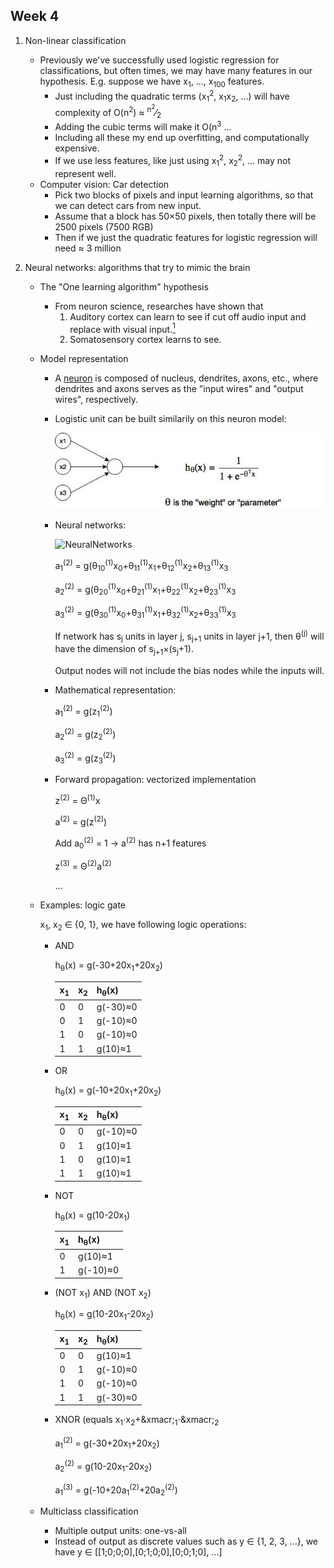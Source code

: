 ## Week 4
1. Non-linear classification
    * Previously we've successfully used logistic regression for classifications, but often times, we may have many features in our hypothesis. E.g. suppose we have x<sub>1</sub>, ..., x<sub>100</sub> features.
        * Just including the quadratic terms (x<sub>1</sub><sup>2</sup>, x<sub>1</sub>x<sub>2</sub>, ...) will have complexity of O(n<sup>2</sup>) &asymp; <sup>n<sup>2</sup></sup>&frasl;<sub>2</sub>
        * Adding the cubic terms will make it O(n<sup>3</sup> ...
        * Including all these my end up overfitting, and computationally expensive.
        * If we use less features, like just using x<sub>1</sub><sup>2</sup>, x<sub>2</sub><sup>2</sup>, ... may not represent well.
    * Computer vision: Car detection
        * Pick two blocks of pixels and input learning algorithms, so that we can detect cars from new input.
        * Assume that a block has 50&times;50 pixels, then totally there will be 2500 pixels (7500 RGB)
        * Then if we just the quadratic features for logistic regression will need &asymp; 3 million

2. Neural networks: algorithms that try to mimic the brain
    * The "One learning algorithm" hypothesis
        * From neuron science, researches have shown that
            1. Auditory cortex can learn to see if cut off audio input and replace with visual input.[<sup>1</sup>](https://www.nature.com/articles/35009102)
            2. Somatosensory cortex learns to see.
    * Model representation
        * A [neuron](https://en.wikipedia.org/wiki/Neuron) is composed of nucleus, dendrites, axons, etc., where dendrites and axons serves as the "input wires" and "output wires", respectively.
        * Logistic unit can be built similarily on this neuron model:
           
            ![NeuronModel](../images/NeuronModel.jpg) 
        * Neural networks:

            ![NeuralNetworks](../images/NeuronNetworks.jpg)
            
            a<sub>1</sub><sup>(2)</sup> = g(&theta;<sub>10</sub><sup>(1)</sup>x<sub>0</sub>+&theta;<sub>11</sub><sup>(1)</sup>x<sub>1</sub>+&theta;<sub>12</sub><sup>(1)</sup>x<sub>2</sub>+&theta;<sub>13</sub><sup>(1)</sup>x<sub>3</sub>

            a<sub>2</sub><sup>(2)</sup> = g(&theta;<sub>20</sub><sup>(1)</sup>x<sub>0</sub>+&theta;<sub>21</sub><sup>(1)</sup>x<sub>1</sub>+&theta;<sub>22</sub><sup>(1)</sup>x<sub>2</sub>+&theta;<sub>23</sub><sup>(1)</sup>x<sub>3</sub>

            a<sub>3</sub><sup>(2)</sup> = g(&theta;<sub>30</sub><sup>(1)</sup>x<sub>0</sub>+&theta;<sub>31</sub><sup>(1)</sup>x<sub>1</sub>+&theta;<sub>32</sub><sup>(1)</sup>x<sub>2</sub>+&theta;<sub>33</sub><sup>(1)</sup>x<sub>3</sub>
            
            If network has s<sub>j</sub> units in layer j, s<sub>j+1</sub> units in layer j+1, then &theta;<sup>(j)</sup> will have the dimension of s<sub>j+1</sub>&times;(s<sub>j</sub>+1).
    
            Output nodes will not include the bias nodes while the inputs will.
        * Mathematical representation:
            
            a<sub>1</sub><sup>(2)</sup> = g(z<sub>1</sub><sup>(2)</sup>)

            a<sub>2</sub><sup>(2)</sup> = g(z<sub>2</sub><sup>(2)</sup>)

            a<sub>3</sub><sup>(2)</sup> = g(z<sub>3</sub><sup>(2)</sup>)
        * Forward propagation: vectorized implementation
            
            z<sup>(2)</sup> = &Theta;<sup>(1)</sup>x

            a<sup>(2)</sup> = g(z<sup>(2)</sup>)

            Add a<sub>0</sub><sup>(2)</sup> = 1 &rarr; a<sup>(2)</sup> has n+1 features

            z<sup>(3)</sup> = &Theta;<sup>(2)</sup>a<sup>(2)</sup>

            ...
    * Examples: logic gate

        x<sub>1</sub>, x<sub>2</sub> &isin; {0, 1}, we have following logic operations:
        * AND
            
            h<sub>&theta;</sub>(x) = g(-30+20x<sub>1</sub>+20x<sub>2</sub>)

            x<sub>1</sub>|x<sub>2</sub>|h<sub>&theta;</sub>(x)
            --|--|--
            0|0|g(-30)&asymp;0
            0|1|g(-10)&asymp;0
            1|0|g(-10)&asymp;0
            1|1|g(10)&asymp;1

        * OR

            h<sub>&theta;</sub>(x) = g(-10+20x<sub>1</sub>+20x<sub>2</sub>)

            x<sub>1</sub>|x<sub>2</sub>|h<sub>&theta;</sub>(x)
            --|--|--
            0|0|g(-10)&asymp;0
            0|1|g(10)&asymp;1
            1|0|g(10)&asymp;1
            1|1|g(10)&asymp;1

        * NOT

            h<sub>&theta;</sub>(x) = g(10-20x<sub>1</sub>)

            x<sub>1</sub>|h<sub>&theta;</sub>(x)
            --|--
            0|g(10)&asymp;1
            1|g(-10)&asymp;0

        * (NOT x<sub>1</sub>) AND (NOT x<sub>2</sub>)

            h<sub>&theta;</sub>(x) = g(10-20x<sub>1</sub>-20x<sub>2</sub>)

            x<sub>1</sub>|x<sub>2</sub>|h<sub>&theta;</sub>(x)
            --|--|--
            0|0|g(10)&asymp;1
            0|1|g(-10)&asymp;0
            1|0|g(-10)&asymp;0
            1|1|g(-30)&asymp;0

        * XNOR (equals x<sub>1</sub>&sdot;x<sub>2</sub>+&xmacr;<sub>1</sub>&sdot;&xmacr;<sub>2</sub>

            a<sub>1</sub><sup>(2)</sup> = g(-30+20x<sub>1</sub>+20x<sub>2</sub>)

            a<sub>2</sub><sup>(2)</sup> = g(10-20x<sub>1</sub>-20x<sub>2</sub>)

            a<sub>1</sub><sup>(3)</sup> = g(-10+20a<sub>1</sub><sup>(2)</sup>+20a<sub>2</sub><sup>(2)</sup>)

    * Multiclass classification
        * Multiple output units: one-vs-all
        * Instead of output as discrete values such as y &isin; {1, 2, 3, ...}, we have y &isin; [[1;0;0;0],[0;1;0;0],[0;0;1;0], ...]

